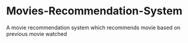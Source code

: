 # Movies-Recommendation-System
A movie recommendation system which recommends movie based on previous movie watched
